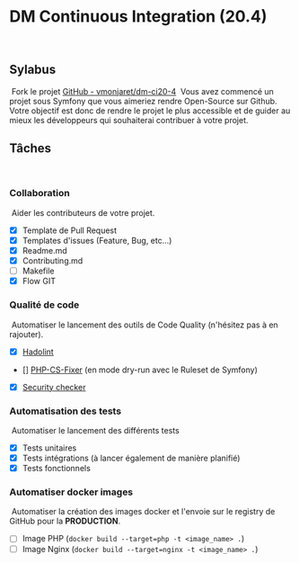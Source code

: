# DM Continuous Integration (20.4)
​
## Sylabus
​
Fork le projet [GitHub - vmonjaret/dm-ci20-4](https://github.com/vmonjaret/dm-ci20-4)
​
Vous avez commencé un projet sous Symfony que vous aimeriez rendre Open-Source sur Github.
​
Votre objectif est donc de rendre le projet le plus accessible et de guider au mieux les développeurs qui souhaiterai contribuer à votre projet.
​
## Tâches
​
### Collaboration
​
Aider les contributeurs de votre projet.
​
- [X] Template de Pull Request
- [X] Templates d'issues (Feature, Bug, etc...)
- [X] Readme.md
- [X] Contributing.md
- [ ] Makefile
- [X] Flow GIT
​
### Qualité de code
​
Automatiser le lancement des outils de Code Quality (n'hésitez pas à en rajouter).
​
- [X] [Hadolint](https://github.com/hadolint/hadolint)
- [] [PHP-CS-Fixer](https://github.com/FriendsOfPHP/PHP-CS-Fixer) (en mode dry-run avec le Ruleset de Symfony)
- [x] [Security checker](https://github.com/sensiolabs/security-checker)
​
### Automatisation des tests
​
Automatiser le lancement des différents tests
​
- [X] Tests unitaires
- [X] Tests intégrations (à lancer également de manière planifié)
- [X] Tests fonctionnels
​
### Automatiser docker images
​
Automatiser la création des images docker et l'envoie sur le registry de GitHub pour la **PRODUCTION**.
​
- [ ] Image PHP (`docker build --target=php -t <image_name> .`)
- [ ] Image Nginx (`docker build --target=nginx -t <image_name> .`)